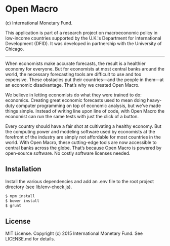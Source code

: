 # Open Macro

(c) International Monetary Fund. 

This application is part of a research project on macroeconomic policy in low-income countries supported by the U.K.'s Department for International Development (DFID). It was developed in partnership with the University of Chicago.

---

When economists make accurate forecasts, the result is a healthier economy for everyone. But for economists at most central banks around the world, the necessary forecasting tools are difficult to use and too expensive. These obstacles put their countries—and the people in them—at an economic disadvantage. That’s why we created Open Macro.

We believe in letting economists do what they were trained to do: economics. Creating great economic forecasts used to mean doing heavy-duty computer programming on top of economic analysis, but we’ve made things simple. Instead of writing line upon line of code, with Open Macro the economist can run the same tests with just the click of a button.

Every country should have a fair shot at cultivating a healthy economy. But the computing power and modeling software used by economists at the forefront of the industry are simply not affordable for most countries in the world. With Open Macro, these cutting-edge tools are now accessible to central banks across the globe. That’s because Open Macro is powered by open-source software. No costly software licenses needed.

## Installation

Install the various dependencies and add an .env file to the root project directory (see lib/env-check.js).


```sh
$ npm install
$ bower install
$ grunt
```

## License

MIT License. Copyright (c) 2015 International Monetary Fund. See LICENSE.md for details.
